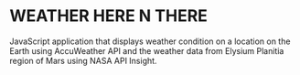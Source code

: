 # WEATHER HERE N THERE

JavaScript application that displays weather condition on a location on the Earth using AccuWeather API and the weather data from Elysium Planitia region of Mars using NASA API Insight.